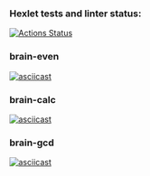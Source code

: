 ### Hexlet tests and linter status:
[![Actions Status](https://github.com/Heaven-Tonight/frontend-project-44/actions/workflows/hexlet-check.yml/badge.svg)](https://github.com/Heaven-Tonight/frontend-project-44/actions)

### brain-even 
[![asciicast](https://asciinema.org/a/i3oov5AzNsTsp0XSPKBe2V9wF.svg)](https://asciinema.org/a/i3oov5AzNsTsp0XSPKBe2V9wF)

### brain-calc 
[![asciicast](https://asciinema.org/a/i3oov5AzNsTsp0XSPKBe2V9wF.svg)](https://asciinema.org/a/yF6itu5PO3xdkxlyA2pS4ZGFD)

### brain-gcd 
[![asciicast](https://asciinema.org/a/i3oov5AzNsTsp0XSPKBe2V9wF.svg)](https://asciinema.org/a/RgbKYW21rKD0DeBaGvXzlXAiR)